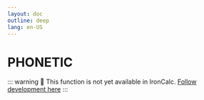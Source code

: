 ```yaml
---
layout: doc
outline: deep
lang: en-US
---
```


# PHONETIC

::: warning
🚧 This function is not yet available in IronCalc.
[Follow development here](https://github.com/ironcalc/IronCalc/labels/Functions)
:::